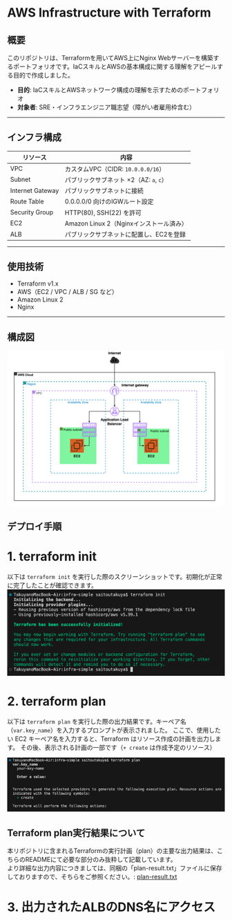 # AWS Infrastructure with Terraform

## 概要
このリポジトリは、Terraformを用いてAWS上にNginx Webサーバーを構築するポートフォリオです。IaCスキルとAWSの基本構成に関する理解をアピールする目的で作成しました。

- **目的**: IaCスキルとAWSネットワーク構成の理解を示すためのポートフォリオ  
- **対象者**: SRE・インフラエンジニア職志望（障がい者雇用枠含む）

---

## インフラ構成

| リソース         | 内容                                       |
|------------------|--------------------------------------------|
| VPC              | カスタムVPC（CIDR: `10.0.0.0/16`）          |
| Subnet           | パブリックサブネット ×2（AZ: `a`, `c`）     |
| Internet Gateway | パブリックサブネットに接続                |
| Route Table      | 0.0.0.0/0 向けのIGWルート設定              |
| Security Group   | HTTP(80), SSH(22) を許可                   |
| EC2              | Amazon Linux 2（Nginxインストール済み）    |
| ALB              | パブリックサブネットに配置し、EC2を登録   |

---

## 使用技術

- Terraform v1.x
- AWS（EC2 / VPC / ALB / SG など）
- Amazon Linux 2
- Nginx

---

## 構成図
![terraform init](./images/terraform-plan-images.png)

## デプロイ手順
# 1. terraform init
以下は `terraform init` を実行した際のスクリーンショットです。初期化が正常に完了したことが確認できます。
![terraform init](./images/terraform-init-output.png)


# 2. terraform plan
以下は `terraform plan` を実行した際の出力結果です。キーペア名（`var.key_name`）を入力するプロンプトが表示されました。
ここで、使用したい EC2 キーペア名を入力すると、Terraform はリソース作成の計画を出力します。
その後、表示される計画の一部です（`+ create` は作成予定のリソース）

![terraform init](./images/terraform-init-output-02.png)

## Terraform plan実行結果について
本リポジトリに含まれるTerraformの実行計画（plan）の主要な出力結果は、こちらのREADMEにて必要な部分のみ抜粋して記載しています。  
より詳細な出力内容につきましては、同梱の「plan-result.txt」ファイルに保存しておりますので、そちらをご参照ください。:
[plan-result.txt](./plan-result.txt)

# 3. 出力されたALBのDNS名にアクセス

